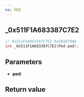 ```yaml
---
ns: PED
---
```

## _0x511F1A683387C7E2

```c
// 0x511F1A683387C7E2 0x5B1B70AA
int _0x511F1A683387C7E2(Ped ped);
```


## Parameters
* **ped**:

## Return value
